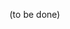 
<!-- &nbsp; -->
<!-- note: deze file mag niet missen of leeg zijn, anders werkt de W3C-ReSpec niet goed (ook geen TOC) -->

(to be done)
